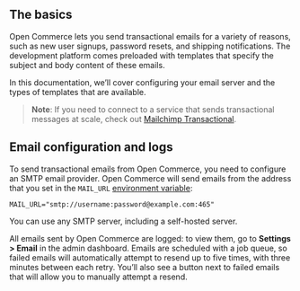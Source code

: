 ## The basics

Open Commerce lets you send transactional emails for a variety of reasons, such as new user signups, password resets, and shipping notifications. The development platform comes preloaded with templates that specify the subject and body content of these emails.

In this documentation, we’ll cover configuring your email server and the types of templates that are available.

>**Note**: If you need to connect to a service that sends transactional messages at scale, check out [Mailchimp Transactional](https://mailchimp.com/developer/transactional/docs/fundamentals/). 

## Email configuration and logs

To send transactional emails from Open Commerce, you need to configure an SMTP email provider. Open Commerce will send emails from the address that you set in the `MAIL_URL` [environment variable](/open-commerce/docs/fundamentals/#environment-variables):

`MAIL_URL="smtp://username:password@example.com:465"`

You can use any SMTP server, including a self-hosted server.

All emails sent by Open Commerce are logged: to view them, go to **Settings > Email** in the admin dashboard. Emails are scheduled with a job queue, so failed emails will automatically attempt to resend up to five times, with three minutes between each retry. You’ll also see a button next to failed emails that will allow you to manually attempt a resend. 